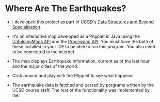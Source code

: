 # Where Are The Earthquakes?

* I developed this project as part of [UCSD's Data Structures and Beyond Specialisation](https://www.coursera.org/specializations/java-object-oriented).

* It's an interactive map developed as a PApplet in Java using the [UnfoldingMaps API](http://unfoldingmaps.org/) and the [Processing API](https://www.processing.org/). You must have the both of these installed in your IDE to be able to run this program. You also need to be connected to the internet.

* The map displays Earthquake Information, current as of the last hour and the major cities of the world.

* Click around and play with the PApplet to see what happens!

* The earthquake data is fetched and parsed by porgrams written by the UCSD course staff. The rest of the functionality was implemented by me. 
